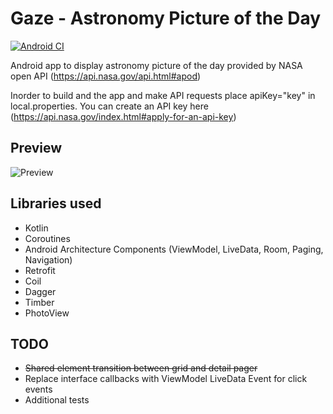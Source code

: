 # Gaze - Astronomy Picture of the Day

[![Android CI](https://github.com/msasikanth/Gaze/actions/workflows/android.yml/badge.svg?branch=main)](https://github.com/msasikanth/Gaze/actions/workflows/android.yml)

Android app to display astronomy picture of the day provided by NASA 
open API (https://api.nasa.gov/api.html#apod)

Inorder to build and the app and make API requests place apiKey="key" in local.properties. 
You can create an API key here (https://api.nasa.gov/index.html#apply-for-an-api-key)

## Preview
![Preview](/images/gaze_preview.png)
 
## Libraries used
- Kotlin
- Coroutines
- Android Architecture Components (ViewModel, LiveData, Room, Paging, Navigation)
- Retrofit
- Coil
- Dagger
- Timber
- PhotoView

## TODO
- ~~Shared element transition between grid and detail pager~~
- Replace interface callbacks with ViewModel LiveData Event for click events
- Additional tests
